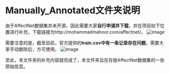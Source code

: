 # Manually_Annotated文件夹说明

由于AffectNet数据集并未开源，因此需要大家**自行申请并下载**，并在项目如下位置进行补充，下载链接为http://mohammadmahoor.com/affectnet/。
![image](https://github.com/coder-xinxiaohai/AffectNet_Processing/assets/73678229/02d293e6-565a-4364-8144-a8deeb6acc4f)

需要注意的是，截至目前，官方提供的**train.csv中有一条记录存在问题**，需要大家手动删除后，方可使用。
![image](https://github.com/coder-xinxiaohai/AffectNet-Processing/assets/73678229/67b3a088-e40b-4843-98e9-b5a28a717bb2)

至此，本文件夹的补充内容就完成了，本文件夹旨在存放AffectNet数据集的一些原始信息。
